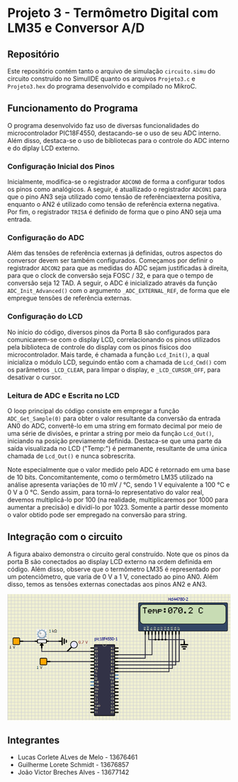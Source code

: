 # Projeto 3 - Termômetro Digital com LM35 e Conversor A/D

## Repositório
Este repositório contém tanto o arquivo de simulação `circuito.simu` do circuito construído no SimulIDE quanto os arquivos `Projeto3.c` e `Projeto3.hex` do programa desenvolvido e compilado no MikroC.

## Funcionamento do Programa

O programa desenvolvido faz uso de diversas funcionalidades do microcontrolador PIC18F4550, destacando-se o uso de seu ADC interno. Além disso, destaca-se o uso de bibliotecas para o controle do ADC interno e do diplay LCD externo.

### Configuração Inicial dos Pinos

Inicialmente, modifica-se o registrador `ADCON0` de forma a configurar todos os pinos como analógicos. A seguir, é atuallizado o registrador `ADCON1` para que o pino AN3 seja utilizado como tensão de referênciaexterna positiva, enquanto o AN2 é utilizado como tensão de referência externa negativa. Por fim, o registrador `TRISA` é definido de forma que o pino AN0 seja uma entrada.

### Configuração do ADC

Além das tensões de referência externas já definidas, outros aspectos do conversor devem ser também configurados. Começamos por definir o registrador `ADCON2` para que as medidas do ADC sejam justificadas à direita, para que o clock de conversão seja FOSC / 32, e para que o tempo de conversão seja 12 TAD. A seguir, o ADC é inicializado através da função `ADC_Init_Advanced()` com o argumento `_ADC_EXTERNAL_REF`, de forma que ele empregue tensões de referência externas.

### Configuração do LCD

No início do código, diversos pinos da Porta B são configurados para comunicarem-se com o display LCD, correlacionando os pinos utilizados pela biblioteca de controle do display com os pinos físicos doo microcontrolador. Mais tarde, é chamada a função `Lcd_Init()`, a qual inicializa o módulo LCD, seguindo então com a chamada de `Lcd_Cmd()` com os parâmetros `_LCD_CLEAR`, para limpar o display, e `_LCD_CURSOR_OFF`, para desativar o cursor.

### Leitura de ADC e Escrita no LCD

O loop principal do código consiste em empregar a função `ADC_Get_Sample(0)` para obter o valor resultante da conversão da entrada AN0 do ADC, convertê-lo em uma string em formato decimal por meio de uma série de divisões, e printar a string por meio da função `Lcd_Out()`, iniciando na posição previamente definida. Destaca-se que uma parte da saída visualizada no LCD ("Temp:") é permanente, resultante de uma única chamada de `Lcd_Out()` e nunca sobrescrita.

Note especialmente que o valor medido pelo ADC é retornado em uma base de 10 bits. Concomitantemente, como o termômetro LM35 utilizado na análise apresenta variações de 10 mV / °C, sendo 1 V equivalente a 100 °C e 0 V a 0 °C. Sendo assim, para torná-lo representativo do valor real, devemos multiplicá-lo por 100 (na realidade, multiplicaremos por 1000 para aumentar a precisão) e dividí-lo por 1023. Somente a partir desse momento o valor obtido pode ser empregado na conversão para string.

## Integração com o circuito

A figura abaixo demonstra o circuito geral construído. Note que os pinos da porta B são conectados ao display LCD externo na ordem definida em código. Além disso, observe que o termômetro LM35 é representado por um potenciômetro, que varia de 0 V a 1 V, conectado ao pino AN0. Além disso, temos as tensões externas conectadas aos pinos AN2 e AN3. 

![Circuito](https://github.com/cltmelo/aplicacao-microprocessadores/blob/main/Projeto%203/circuito.png)

## Integrantes
- Lucas Corlete ALves de Melo - 13676461  
- Guilherme Lorete Schmidt - 13676857
- João Victor Breches Alves - 13677142
